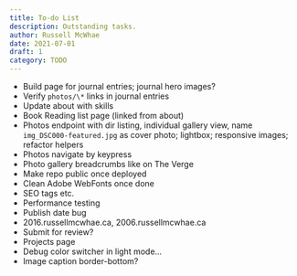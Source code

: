 ```yaml
---
title: To-do List
description: Outstanding tasks.
author: Russell McWhae
date: 2021-07-01
draft: 1
category: TODO
---
```


-   Build <category> page for journal entries; journal hero images?
-   Verify `photos/\*` links in journal entries
-   Update about with skills
-   Book Reading list page (linked from about)
-   Photos endpoint with dir listing, individual gallery view, name `img_DSC000-featured.jpg` as cover photo; lightbox; responsive images; refactor helpers
-   Photos navigate by keypress
-   Photo gallery breadcrumbs like on The Verge
-   Make repo public once deployed
-   Clean Adobe WebFonts once done
-   SEO tags etc.
-   Performance testing
-   Publish date bug
-   2016.russellmcwhae.ca, 2006.russellmcwhae.ca
-   Submit for review?
-   Projects page
-   Debug color switcher in light mode…
-   Image caption border-bottom?

